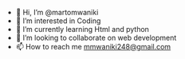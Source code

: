 - 👋 Hi, I’m @martomwaniki
- 👀 I’m interested in Coding
- 🌱 I’m currently learning Html and python
- 💞️ I’m looking to collaborate on web development
- 📫 How to reach me mmwaniki248@gmail.com

<!---
martomwaniki/martomwaniki is a ✨ special ✨ repository because its `README.md` (this file) appears on your GitHub profile.
You can click the Preview link to take a look at your changes.
--->
